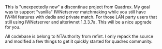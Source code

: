 This is "unexpectedly now" a discontinue project from Quadrex. My goal was to support "vanilla" IWNetserver matchmaking while you still have IW4M features with dedis and private match. For those LAN party users that still using IWNetserver and alteriwnet 1.3.3.7a. This will be a nice upgrade for you.


All codebase is belong to NTAuthority from refint. I only repack the source and modified a few things to get it quickly started for quadrex community.  

